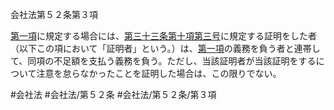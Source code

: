 会社法第５２条第３項

[第一項](会社法＿＿＿＿第５２条第１項)に規定する場合には、[第三十三条第十項第三号](会社法＿＿＿＿第３３条第１０項第３号)に規定する証明をした者（以下この項において「証明者」という。）は、[第一項](会社法＿＿＿＿第５２条第１項)の義務を負う者と連帯して、同項の不足額を支払う義務を負う。ただし、当該証明者が当該証明をするについて注意を怠らなかったことを証明した場合は、この限りでない。

#会社法
#会社法/第５２条
#会社法/第５２条/第３項
